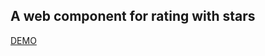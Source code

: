 ## A web component for rating with stars

[DEMO](https://kooiinc.github.io/es-web-components/StarRating/Demo/)